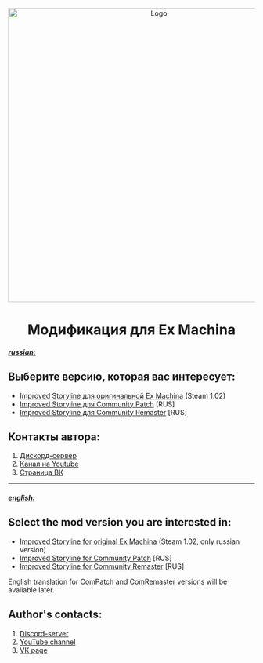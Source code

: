 <div align="center">
  <img src="https://repository-images.githubusercontent.com/364315459/cf02f200-c30d-11eb-86cc-dd9360a6a2a4" alt="Logo" width="600">
  <h1 align="center">Модификация для Ex Machina</h1>
</div>

<h5><ins>russian:</ins></h5>

## Выберите версию, которая вас интересует:

+ [Improved Storyline для оригинальной Ex Machina](https://github.com/zatinu322/ImprovedStoryline/tree/ImprovedStoryline1053) (Steam 1.02)
+ [Improved Storyline для Community Patch](https://github.com/zatinu322/ImprovedStoryline/tree/patch106cp) [RUS]
+ [Improved Storyline для Community Remaster](https://github.com/zatinu322/ImprovedStoryline/tree/patch106cr) [RUS]

## Контакты автора:

1. [Дискорд-сервер](https://discord.gg/sPrGBP9aFd)
3. [Канал на Youtube](https://www.youtube.com/user/rpggameland)
3. [Страница ВК](https://vk.com/id316894646)

***

<h5><ins>english:</ins></h5>

## Select the mod version you are interested in:

+ [Improved Storyline for original Ex Machina](https://github.com/zatinu322/ImprovedStoryline/tree/ImprovedStoryline1053) (Steam 1.02, only russian version)
+ [Improved Storyline for Community Patch](https://github.com/zatinu322/ImprovedStoryline/tree/patch106cp) [RUS]
+ [Improved Storyline for Community Remaster](https://github.com/zatinu322/ImprovedStoryline/tree/patch106cr) [RUS]

English translation for ComPatch and ComRemaster versions will be avaliable later.

## Author's contacts:

1. [Discord-server](https://discord.gg/sPrGBP9aFd)
2. [YouTube channel](https://www.youtube.com/user/rpggameland)
3. [VK page](https://vk.com/id316894646)